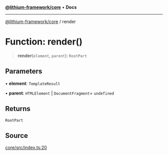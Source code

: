 [**@lithium-framework/core**](../README.md) • **Docs**

***

[@lithium-framework/core](../README.md) / render

# Function: render()

> **render**(`element`, `parent`): `RootPart`

## Parameters

• **element**: `TemplateResult`

• **parent**: `HTMLElement` \| `DocumentFragment`= `undefined`

## Returns

`RootPart`

## Source

[core/src/index.ts:20](https://github.com/lithium-framework/core/blob/898b97575247d7f7aba321103f29e7e30cdcbc67/src/index.ts#L20)
